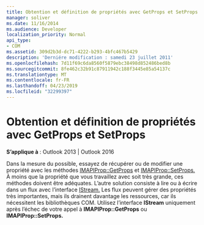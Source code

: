 ```yaml
---
title: Obtention et définition de propriétés avec GetProps et SetProps
manager: soliver
ms.date: 11/16/2014
ms.audience: Developer
localization_priority: Normal
api_type:
- COM
ms.assetid: 309d2b3d-dc71-4222-b293-4bfc467b5429
description: 'Derniére modification : samedi 23 juillet 2011'
ms.openlocfilehash: 7d11f69c6da8560f5879ebc38498d852486bed8b
ms.sourcegitcommit: 8fe462c32b91c87911942c188f3445e85a54137c
ms.translationtype: MT
ms.contentlocale: fr-FR
ms.lasthandoff: 04/23/2019
ms.locfileid: "32299397"
---
```

# <a name="getting-and-setting-properties-with-getprops-and-setprops"></a>Obtention et définition de propriétés avec GetProps et SetProps
 
**S’applique à** : Outlook 2013 | Outlook 2016 
  
Dans la mesure du possible, essayez de récupérer ou de modifier une propriété avec les méthodes [IMAPIProp::GetProps](imapiprop-getprops.md) et [IMAPIProp::SetProps.](imapiprop-setprops.md) À moins que la propriété que vous travaillez avec soit très grande, ces méthodes doivent être adéquates. L’autre solution consiste à lire ou à écrire dans un flux avec l’interface [IStream.](https://msdn.microsoft.com/library/aa380034%28VS.85%29.aspx) Les flux peuvent gérer des propriétés très importantes, mais ils drainent davantage les ressources, car ils nécessitent les bibliothèques COM. Utilisez l’interface **IStream** uniquement après l’échec de votre appel à **IMAPIProp::GetProps** ou **IMAPIProp::SetProps.** 
  

